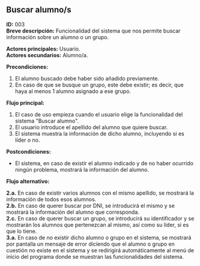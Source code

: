 ## Buscar alumno/s  

**ID:** 003  
**Breve descripción:** Funcionalidad del sistema que nos permite buscar información sobre un alumno o un grupo.  

**Actores principales:** Usuario.  
**Actores secundarios:** Alumno/a.  

**Precondiciones:**  

1. El alumno buscado debe haber sido añadido previamente.
2. En caso de que se busque un grupo, este debe existir; es decir, que haya al menos 1 alumno asignado a ese grupo.  



**Flujo principal:**  

1. El caso de uso empieza cuando el usuario elige la funcionalidad del sistema "Buscar alumno".  
2. El usuario introduce el apellido del alumno que quiere buscar.
3. El sistema muestra la información de dicho alumno, incluyendo si es líder o no.  


**Postcondiciones:**  

* El sistema, en caso de existir el alumno indicado y de no haber ocurrido ningún problema, mostrará la información del alumno.  


**Flujo alternativo:**  
 
**2.a.** En caso de existir varios alumnos con el mismo apellido, se mostrará la información de todos esos alumnos.  
**2.b.** En caso de querer buscar por DNI, se introducirá el mismo y se mostrará la información del alumno que corresponda.  
**2.c.** En caso de querer buscar un grupo, se introducirá su identificador y se mostrarán los alumnos que pertenezcan al mismo, así como su líder, si es que lo tiene.  
**3.a.** En caso de no existir dicho alumno o grupo en el sistema, se mostrará por pantalla un mensaje de error diciendo que el alumno o grupo en cuestión no existe en el sistema y se redirigirá automáticamente al menú de inicio del programa donde se muestran las funcionalidades del sistema.  
